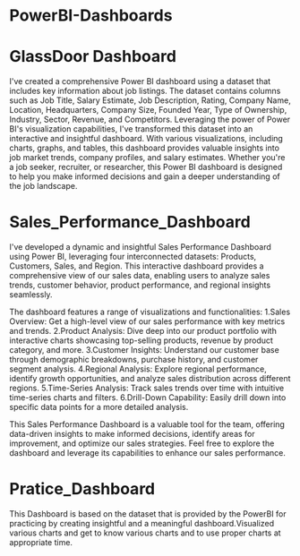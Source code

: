 # PowerBI-Dashboards

# GlassDoor Dashboard
 I've created a comprehensive Power BI dashboard using a dataset that includes key information about job listings. The dataset contains columns such as Job Title, Salary Estimate, Job Description, Rating, Company Name, Location, Headquarters, Company Size, Founded Year, Type of Ownership, Industry, Sector, Revenue, and Competitors. Leveraging the power of Power BI's visualization capabilities, I've transformed this dataset into an interactive and insightful dashboard. With various visualizations, including charts, graphs, and tables, this dashboard provides valuable insights into job market trends, company profiles, and salary estimates. Whether you're a job seeker, recruiter, or researcher, this Power BI dashboard is designed to help you make informed decisions and gain a deeper understanding of the job landscape.

 # Sales_Performance_Dashboard
  I've developed a dynamic and insightful Sales Performance Dashboard using Power BI, leveraging four interconnected datasets: Products, Customers, Sales, and Region. This interactive dashboard provides a comprehensive view of our sales data, enabling users to analyze sales trends, customer behavior, product performance, and regional insights seamlessly.

The dashboard features a range of visualizations and functionalities:
1.Sales Overview: Get a high-level view of our sales performance with key metrics and trends.
2.Product Analysis: Dive deep into our product portfolio with interactive charts showcasing top-selling products, revenue by product category, and more.
3.Customer Insights: Understand our customer base through demographic breakdowns, purchase history, and customer segment analysis.
4.Regional Analysis: Explore regional performance, identify growth opportunities, and analyze sales distribution across different regions.
5.Time-Series Analysis: Track sales trends over time with intuitive time-series charts and filters.
6.Drill-Down Capability: Easily drill down into specific data points for a more detailed analysis.

This Sales Performance Dashboard is a valuable tool for the team, offering data-driven insights to make informed decisions, identify areas for improvement, and optimize our sales strategies. Feel free to explore the dashboard and leverage its capabilities to enhance our sales performance.

# Pratice_Dashboard
 This Dashboard is based on the dataset that is provided by the PowerBI for practicing by creating insightful and a meaningful dashboard.Visualized various charts and get to know various charts and to use proper charts at appropriate time.
